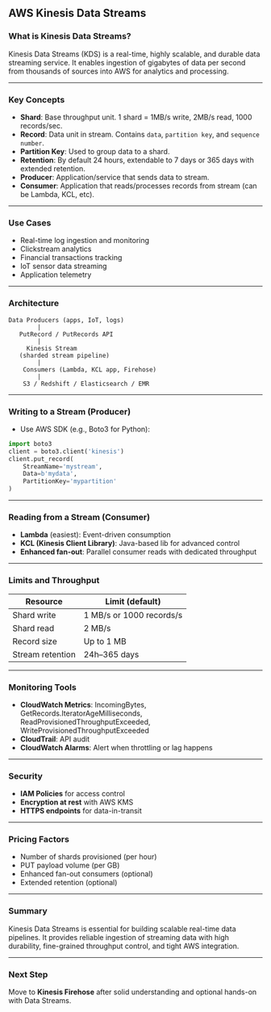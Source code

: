 ## AWS Kinesis Data Streams

### What is Kinesis Data Streams?

Kinesis Data Streams (KDS) is a real-time, highly scalable, and durable data streaming service. It enables ingestion of gigabytes of data per second from thousands of sources into AWS for analytics and processing.

---

### Key Concepts

* **Shard**: Base throughput unit. 1 shard = 1MB/s write, 2MB/s read, 1000 records/sec.
* **Record**: Data unit in stream. Contains `data`, `partition key`, and `sequence number`.
* **Partition Key**: Used to group data to a shard.
* **Retention**: By default 24 hours, extendable to 7 days or 365 days with extended retention.
* **Producer**: Application/service that sends data to stream.
* **Consumer**: Application that reads/processes records from stream (can be Lambda, KCL, etc).

---

### Use Cases

* Real-time log ingestion and monitoring
* Clickstream analytics
* Financial transactions tracking
* IoT sensor data streaming
* Application telemetry

---

### Architecture

```
Data Producers (apps, IoT, logs)
        |
   PutRecord / PutRecords API
        |
     Kinesis Stream
   (sharded stream pipeline)
        |
    Consumers (Lambda, KCL app, Firehose)
        |
    S3 / Redshift / Elasticsearch / EMR
```

---

### Writing to a Stream (Producer)

* Use AWS SDK (e.g., Boto3 for Python):

```python
import boto3
client = boto3.client('kinesis')
client.put_record(
    StreamName='mystream',
    Data=b'mydata',
    PartitionKey='mypartition'
)
```

---

### Reading from a Stream (Consumer)

* **Lambda** (easiest): Event-driven consumption
* **KCL (Kinesis Client Library)**: Java-based lib for advanced control
* **Enhanced fan-out**: Parallel consumer reads with dedicated throughput

---

### Limits and Throughput

| Resource         | Limit (default)          |
| ---------------- | ------------------------ |
| Shard write      | 1 MB/s or 1000 records/s |
| Shard read       | 2 MB/s                   |
| Record size      | Up to 1 MB               |
| Stream retention | 24h–365 days             |

---

### Monitoring Tools

* **CloudWatch Metrics**: IncomingBytes, GetRecords.IteratorAgeMilliseconds, ReadProvisionedThroughputExceeded, WriteProvisionedThroughputExceeded
* **CloudTrail**: API audit
* **CloudWatch Alarms**: Alert when throttling or lag happens

---

### Security

* **IAM Policies** for access control
* **Encryption at rest** with AWS KMS
* **HTTPS endpoints** for data-in-transit

---

### Pricing Factors

* Number of shards provisioned (per hour)
* PUT payload volume (per GB)
* Enhanced fan-out consumers (optional)
* Extended retention (optional)

---

### Summary

Kinesis Data Streams is essential for building scalable real-time data pipelines. It provides reliable ingestion of streaming data with high durability, fine-grained throughput control, and tight AWS integration.

---

### Next Step

Move to **Kinesis Firehose** after solid understanding and optional hands-on with Data Streams.
